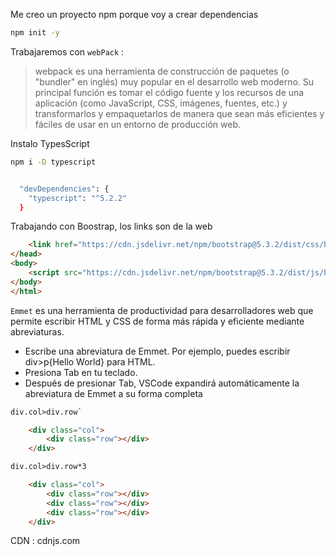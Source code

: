 Me creo un proyecto npm porque voy a crear dependencias

```sh
npm init -y
```

Trabajaremos con `webPack` :

> webpack es una herramienta de construcción de paquetes (o "bundler" en inglés) muy popular en el desarrollo web moderno. Su principal función es tomar el código fuente y los recursos de una aplicación (como JavaScript, CSS, imágenes, fuentes, etc.) y transformarlos y empaquetarlos de manera que sean más eficientes y fáciles de usar en un entorno de producción web.

Instalo TypesScript

```sh
npm i -D typescript


  "devDependencies": {
    "typescript": "^5.2.2"
  }
```

Trabajando con Boostrap, los links son de la web

```html
    <link href="https://cdn.jsdelivr.net/npm/bootstrap@5.3.2/dist/css/bootstrap.min.css" rel="stylesheet" integrity="sha384-T3c6CoIi6uLrA9TneNEoa7RxnatzjcDSCmG1MXxSR1GAsXEV/Dwwykc2MPK8M2HN" crossorigin="anonymous">
</head>
<body>
    <script src="https://cdn.jsdelivr.net/npm/bootstrap@5.3.2/dist/js/bootstrap.bundle.min.js" integrity="sha384-C6RzsynM9kWDrMNeT87bh95OGNyZPhcTNXj1NW7RuBCsyN/o0jlpcV8Qyq46cDfL" crossorigin="anonymous"></script>
</body>
</html>

```

`Emmet` es una herramienta de productividad para desarrolladores web que permite escribir HTML y CSS de forma más rápida y eficiente mediante abreviaturas.
- Escribe una abreviatura de Emmet. Por ejemplo, puedes escribir div>p{Hello World} para HTML.
- Presiona Tab en tu teclado.
- Después de presionar Tab, VSCode expandirá automáticamente la abreviatura de Emmet a su forma completa

```html
div.col>div.row`

    <div class="col">
        <div class="row"></div>
    </div>

div.col>div.row*3

    <div class="col">
        <div class="row"></div>
        <div class="row"></div>
        <div class="row"></div>
    </div>
```




CDN : cdnjs.com
